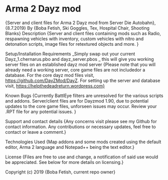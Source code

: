 # Arma 2 Dayz mod
{Server and client files for Arma 2 Dayz mod from Server Die Autobahn}, {8.7.2019}
By {Boba Fetish, Ski Goggles, Tex, Hospital Chair, Shooting Blanks}
Description
{Server and client files containing mods such as Radio, respawning vehicles with inventory, custom vehicles with nitro and detonation scripts, image files for retextured objects and more. }

Setup/Installation Requirements
_Simply swap out your current Dayz_1.chernarus.pbo and dayz_server.pbos _
this will give you working server files on an established dayz mod server
{Please note that you will already need a working server, core game files are not includedor a database. For the core dayz mod files visit, https://github.com/DayZMod/DayZ. For setting up the server and database visit, https://helpthedeadreturn.wordpress.com}

Known Bugs
{Currently BattlEye filters are unresolved for the various scripts and addons. Server/client files are for Dayzmod 1.90, due to potential updates to the core game files, unforseen issues may occur. Review your .RPT file for any potential issues. }

Support and contact details
{Any concerns visit please see my Github for contact information. Any contributions or necessary updates, feel free to contact or leave a comment.}

Technologies Used
{Map addons and some mods created using the default editor, Arma 2 language and Notepad++ being the text editor.}

License
{Files are free to use and change, a notification of said use would be appreciated. See below for more details on licensing.}

Copyright (c) 2019 {Boba Fetish, current repo owner}
